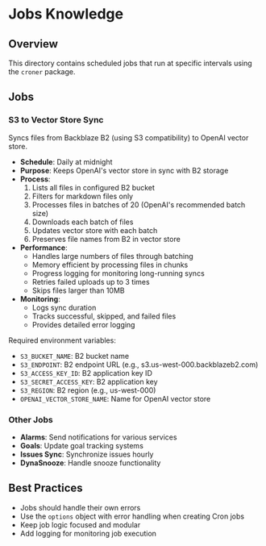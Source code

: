 # Jobs Knowledge

## Overview
This directory contains scheduled jobs that run at specific intervals using the `croner` package.

## Jobs

### S3 to Vector Store Sync
Syncs files from Backblaze B2 (using S3 compatibility) to OpenAI vector store.

- **Schedule**: Daily at midnight
- **Purpose**: Keeps OpenAI's vector store in sync with B2 storage
- **Process**:
  1. Lists all files in configured B2 bucket
  2. Filters for markdown files only
  3. Processes files in batches of 20 (OpenAI's recommended batch size)
  4. Downloads each batch of files
  5. Updates vector store with each batch
  6. Preserves file names from B2 in vector store
- **Performance**:
  - Handles large numbers of files through batching
  - Memory efficient by processing files in chunks
  - Progress logging for monitoring long-running syncs
  - Retries failed uploads up to 3 times
  - Skips files larger than 10MB
- **Monitoring**:
  - Logs sync duration
  - Tracks successful, skipped, and failed files
  - Provides detailed error logging

Required environment variables:
- `S3_BUCKET_NAME`: B2 bucket name
- `S3_ENDPOINT`: B2 endpoint URL (e.g., s3.us-west-000.backblazeb2.com)
- `S3_ACCESS_KEY_ID`: B2 application key ID
- `S3_SECRET_ACCESS_KEY`: B2 application key
- `S3_REGION`: B2 region (e.g., us-west-000)
- `OPENAI_VECTOR_STORE_NAME`: Name for OpenAI vector store

### Other Jobs
- **Alarms**: Send notifications for various services
- **Goals**: Update goal tracking systems
- **Issues Sync**: Synchronize issues hourly
- **DynaSnooze**: Handle snooze functionality

## Best Practices
- Jobs should handle their own errors
- Use the `options` object with error handling when creating Cron jobs
- Keep job logic focused and modular
- Add logging for monitoring job execution
